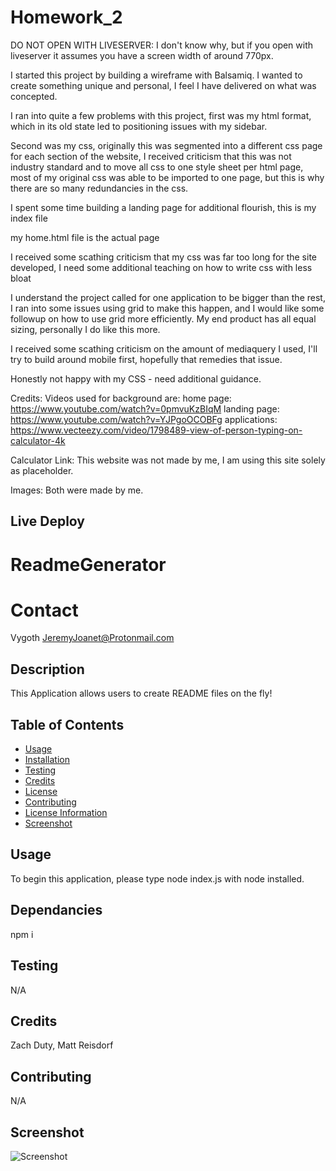 # Homework_2
DO NOT OPEN WITH LIVESERVER: I don't know why, but if you open with liveserver it assumes you have a screen width of around 770px.

I started this project by building a wireframe with Balsamiq. I wanted to create something unique and personal, I feel I have delivered on what was concepted.

I ran into quite a few problems with this project, first was my html format, which in its old state led to positioning issues with my sidebar.

Second was my css, originally this was segmented into a different css page for each section of the website, I received criticism that this was not industry standard and to move all css to one style sheet per html page, most of my original css was able to be imported to one page, but this is why there are so many redundancies in the css.

I spent some time building a landing page for additional flourish, this is my index file

my home.html file is the actual page

I received some scathing criticism that my css was far too long for the site developed, I need some additional teaching on how to write css with less bloat

I understand the project called for one application to be bigger than the rest, I ran into some issues using grid to make this happen, and I would like some followup on how to use grid more efficiently. My end product has all equal sizing, personally I do like this more.

I received some scathing criticism on the amount of mediaquery I used, I'll try to build around mobile first, hopefully that remedies that issue.

Honestly not happy with my CSS - need additional guidance.

Credits:
Videos used for background are:
home page: https://www.youtube.com/watch?v=0pmvuKzBIqM
landing page: https://www.youtube.com/watch?v=YJPgoOCOBFg
applications: https://www.vecteezy.com/video/1798489-view-of-person-typing-on-calculator-4k

Calculator Link: This website was not made by me, I am using this site solely as placeholder.

Images:
Both were made by me.

## Live Deploy

# ReadmeGenerator

# Contact
Vygoth
JeremyJoanet@Protonmail.com

## Description
This Application allows users to create README files on the fly!

## Table of Contents
- [Usage](#Usage)
- [Installation](#Dependancies)
- [Testing](#Testing)
- [Credits](#Credits)
- [License](#License)
- [Contributing](#Contributing)
- [License Information](#LicenseInfo)
- [Screenshot](#Screenshot)

## Usage
To begin this application, please type node index.js with node installed.

## Dependancies
npm i

## Testing
N/A

## Credits
Zach Duty, Matt Reisdorf

## Contributing
N/A

## Screenshot
![Screenshot](./assets/img/screenshot.png)
